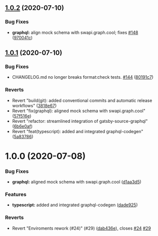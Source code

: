 ## [1.0.2](https://github.com/AmazeeLabs/gatsby-starter-amazee/compare/v1.0.1...v1.0.2) (2020-07-10)


### Bug Fixes

* **graphql:** align mock schema with swapi.graph.cool; fixes [#148](https://github.com/AmazeeLabs/gatsby-starter-amazee/issues/148) ([970041c](https://github.com/AmazeeLabs/gatsby-starter-amazee/commit/970041cbd71ccaf0677a493df00ca1ed88c39acd))

## [1.0.1](https://github.com/AmazeeLabs/gatsby-starter-amazee/compare/v1.0.0...v1.0.1) (2020-07-10)


### Bug Fixes

* CHANGELOG.md no longer breaks format:check tests. [#144](https://github.com/AmazeeLabs/gatsby-starter-amazee/issues/144) ([80191c7](https://github.com/AmazeeLabs/gatsby-starter-amazee/commit/80191c79bf3dfd54b6f9586bd8c6e6ee05efb2f8))


### Reverts

* Revert "build(git): added conventional commits and automatic release workflows" ([3818e67](https://github.com/AmazeeLabs/gatsby-starter-amazee/commit/3818e677e87ed568033b086d77bed611853a27be))
* Revert "fix(graphql): aligned mock schema with swapi.graph.cool" ([57f516e](https://github.com/AmazeeLabs/gatsby-starter-amazee/commit/57f516ed956a473ae1095ce663df743427b19a7a))
* Revert "refactor: streamlined integration of gatsby-source-graphql" ([6b6e0af](https://github.com/AmazeeLabs/gatsby-starter-amazee/commit/6b6e0af63d1721f15388130d15ec5b9d1bda2d61))
* Revert "feat(typescript): added and integrated graphql-codegen" ([5a83786](https://github.com/AmazeeLabs/gatsby-starter-amazee/commit/5a837865739b6f00b630ecfd9a33d33f66d948e9))

# 1.0.0 (2020-07-08)


### Bug Fixes

* **graphql:** aligned mock schema with swapi.graph.cool ([d1aa3d5](https://github.com/AmazeeLabs/gatsby-starter-amazee/commit/d1aa3d5b733554806c5a23b1ec56065d925485a2))


### Features

* **typescript:** added and integrated graphql-codegen ([dade925](https://github.com/AmazeeLabs/gatsby-starter-amazee/commit/dade925867bad997dcf03498fdef92417a23fe4a))


### Reverts

* Revert "Enviroments rework (#24)" (#29) ([dab436e](https://github.com/AmazeeLabs/gatsby-starter-amazee/commit/dab436ef8bfa6b443ce4ff686d280d5f5cdb1c40)), closes [#24](https://github.com/AmazeeLabs/gatsby-starter-amazee/issues/24) [#29](https://github.com/AmazeeLabs/gatsby-starter-amazee/issues/29)
